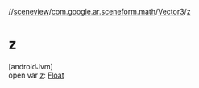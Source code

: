 //[sceneview](../../../index.md)/[com.google.ar.sceneform.math](../index.md)/[Vector3](index.md)/[z](z.md)

# z

[androidJvm]\
open var [z](z.md): [Float](https://kotlinlang.org/api/latest/jvm/stdlib/kotlin/-float/index.html)
